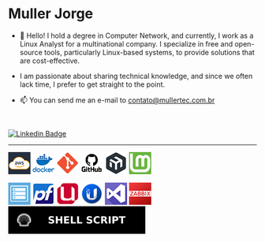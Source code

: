 # Muller Jorge

-   👋 Hello! I hold a degree in Computer Network, and currently, I work as a Linux Analyst for a multinational company. I specialize in free and open-source tools, particularly Linux-based systems, to provide solutions that are cost-effective.

-   I am passionate about sharing technical knowledge, and since we often lack time, I prefer to get straight to the point.

-   📫 You can send me an e-mail to contato@mullertec.com.br

<br>

[![Linkedin Badge](https://img.shields.io/badge/-LinkedIn-blue?style=for-the-badge&logo=Linkedin&logoColor=white&link=https://www.linkedin.com/in/millerjmatos/)](https://www.linkedin.com/in/millerjmatos/)

---

![AWS](https://raw.githubusercontent.com/millerjmatos/millerjmatos/main/img/aws2.png)
![DOCKER](https://raw.githubusercontent.com/millerjmatos/millerjmatos/main/img/docker.png)
![GIT](https://raw.githubusercontent.com/millerjmatos/millerjmatos/main/img/git.png)
![GITHUB](https://raw.githubusercontent.com/millerjmatos/millerjmatos/main/img/github.png)
![MIKROTIK](https://raw.githubusercontent.com/millerjmatos/millerjmatos/main/img/mikrotik.png)
![MINT](https://raw.githubusercontent.com/millerjmatos/millerjmatos/main/img/mint.png)

![OMV](https://raw.githubusercontent.com/millerjmatos/millerjmatos/main/img/omv.png)
![PFSENSE](https://raw.githubusercontent.com/millerjmatos/millerjmatos/main/img/pfsense.png)
![UCS](https://raw.githubusercontent.com/millerjmatos/millerjmatos/main/img/ucs.png)
![UNIFI](https://raw.githubusercontent.com/millerjmatos/millerjmatos/main/img/unifi.png)
![VSTUDIO](https://raw.githubusercontent.com/millerjmatos/millerjmatos/main/img/vstudio.png)
![ZABBIX](https://raw.githubusercontent.com/millerjmatos/millerjmatos/main/img/zabbix.png)  
![Shell Script](https://raw.githubusercontent.com/millerjmatos/millerjmatos/b12b5e6601d3256093a2349570de73e7eb7c510e/img/shell.svg)


<!---
millerjmatos/millerjmatos is a ✨ special ✨ repository because its `README.md` (this file) appears on your GitHub profile.
You can click the Preview link to take a look at your changes.
--->
